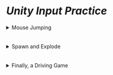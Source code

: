 # ***Unity Input Practice***

<details>
<summary> Mouse Jumping </summary>
Tasks:

* Create a project and add a sprite
* Write a new script to make the sprite jump. Remove the `Start()` Method and write everything in the `Update()` Method
* Make sure it works properly by attaching the script.

```C#
void Update()
{
    if (Input.GetMouseButtonDowwn(0))
    {
        // calculate mouse world position
        Vector3 mousePosition = Input.mousePosition;
        mousePosition.z = -Camera.main.transform.position.z;
        Vector3 worldPosition = Camer.main.ScreenToWorldPoint(mousePosition);

        // move sprite to mouse location
        transform.position = worldPosition;
    }
}
```

</details>
<br></br>

<details>
<summary> Spawn and Explode </summary>
Tasks:

* Download needed materials for project.
* Setup the mouse button processor.
* Spawn teddy bear on left mouse button.
* Explode a teddy Bear on right mouse button.

```C#
using System.Collections;
using System.Collections.Generic;
using UnityEngine;

/// <summary>
/// Processes mouse button inputs
/// </summary>
public class MouseButtonProcessor : MonoBehaviour
{
    [SerializeField]
    GameObject prefabExplosion;
    [SerializeField]
    GameObject prefabTeddyBear;

    // first frame input support
    bool spawnInputOnPreviousFrame = false;
	bool explodeInputOnPreviousFrame = false;

	/// <summary>
	/// Update is called once per frame
	/// </summary>
	void Update()
	{
        // spawn teddy bear as appropriate
        if (Input.GetAxis("SpawnTeddyBear") > 0)
        {
            if (!spawnInputOnPreviousFrame)
            {
                spawnInputOnPreviousFrame = true;

                Vector3 mousePosition = Input.mousePosition;
                mousePosition.z = -Camera.main.transform.position.z;
                mousePosition = Camera.main.ScreenToWorldPoint(mousePosition);

                GameObject.Instantiate(prefabTeddyBear, mousePosition, Quaternion.identity);
            }
        }
        else
        {
            spawnInputOnPreviousFrame = false;
        }

        // explode teddy bear as appropriate
        if (Input.GetAxis("ExplodeTeddyBear") > 0)
        {
            if (!explodeInputOnPreviousFrame)
            {
                explodeInputOnPreviousFrame = true;

                GameObject teddyBear = GameObject.FindWithTag("TeddyBear");
                if (teddyBear != null)
                {
                    Instantiate(prefabExplosion, teddyBear.transform.position, Quaternion.identity);
                    Destroy(teddyBear);
                }
            }
        }
        else
        {
            explodeInputOnPreviousFrame = false;
        }
	}
}

```

</details>
<br></br>

<details>
<summary> Finally, a Driving Game </summary>

* 
* 
* 
* 

</details>
